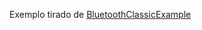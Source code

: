 Exemplo tirado de [BluetoothClassicExample](https://github.com/kenjdavidson/react-native-bluetooth-classic/tree/master/BluetoothClassicExample)
